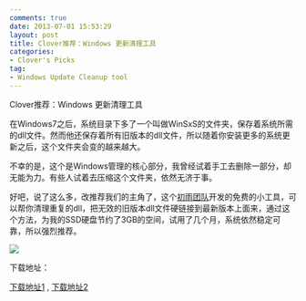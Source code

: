 ```yaml
---
comments: true
date: 2013-07-01 15:53:29
layout: post
title: Clover推荐：Windows 更新清理工具
categories:
- Clover's Picks 
tag:
- Windows Update Cleanup tool
---
```

Clover推荐：Windows 更新清理工具

在Windows7之后，系统目录下多了一个叫做WinSxS的文件夹，保存着系统所需的dll文件。然而他还保存着所有旧版本的dll文件，所以随着你安装更多的系统更新之后，这个文件夹会变的越来越大。

不幸的是，这个是Windows管理的核心部分，我曾经试着手工去删除一部分，却无能为力。有些人试着去压缩这个文件夹，依然无济于事。

好吧，说了这么多，改推荐我们的主角了，这个<a href="http://www.chuyusoft.com">初雨团队</a>开发的免费的小工具，可以帮你清理重复的dll，把无效的旧版本dll文件硬链接到最新版本上面来，通过这个方法，为我的SSD硬盘节约了3GB的空间，试用了几个月，系统依然稳定可靠，所以强烈推荐。

<img src="http://cn.ejie.me/images/win_upd_clean.png" /> 

下载地址：

<p><a href="http://ejie.me/uploads/windows_update_clean_tool.7z">下载地址1</a> ,  <a href="http://www.400gb.com/shared/folder_3168425_e70d619f/">下载地址2</a></p>
